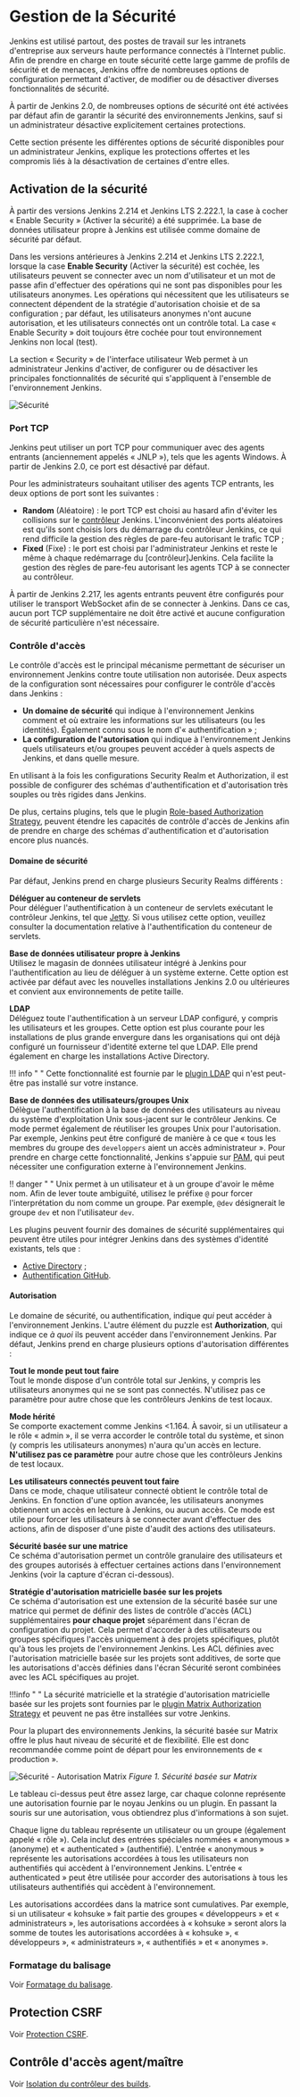 # Gestion de la Sécurité

<div class="couleur-introduction">
Jenkins est utilisé partout, des postes de travail sur les intranets d'entreprise aux serveurs haute performance connectés à l'Internet public. Afin de prendre en charge en toute sécurité cette large gamme de profils de sécurité et de menaces, Jenkins offre de nombreuses options de configuration permettant d'activer, de modifier ou de désactiver diverses fonctionnalités de sécurité.
</div>

À partir de Jenkins 2.0, de nombreuses options de sécurité ont été activées par défaut afin de garantir la sécurité des environnements Jenkins, sauf si un administrateur désactive explicitement certaines protections.

Cette section présente les différentes options de sécurité disponibles pour un administrateur Jenkins, explique les protections offertes et les compromis liés à la désactivation de certaines d'entre elles.

## Activation de la sécurité


À partir des versions Jenkins 2.214 et Jenkins LTS 2.222.1, la case à cocher « Enable Security » (Activer la sécurité) a été supprimée. La base de données utilisateur propre à Jenkins est utilisée comme domaine de sécurité par défaut.

Dans les versions antérieures à Jenkins 2.214 et Jenkins LTS 2.222.1, lorsque la case **Enable Security** (Activer la sécurité) est cochée, les utilisateurs peuvent se connecter avec un nom d'utilisateur et un mot de passe afin d'effectuer des opérations qui ne sont pas disponibles pour les utilisateurs anonymes. Les opérations qui nécessitent que les utilisateurs se connectent dépendent de la stratégie d'autorisation choisie et de sa configuration ; par défaut, les utilisateurs anonymes n'ont aucune autorisation, et les utilisateurs connectés ont un contrôle total. La case « Enable Security » doit toujours être cochée pour tout environnement Jenkins non local (test).

La section « Security » de l'interface utilisateur Web permet à un administrateur Jenkins d'activer, de configurer ou de désactiver les principales fonctionnalités de sécurité qui s'appliquent à l'ensemble de l'environnement Jenkins.

![Sécurité](https://www.jenkins.io/doc/book/resources/security/configure-global-security.png)

### Port TCP

Jenkins peut utiliser un port TCP pour communiquer avec des agents entrants (anciennement appelés « JNLP »), tels que les agents Windows. À partir de Jenkins 2.0, ce port est désactivé par défaut.

Pour les administrateurs souhaitant utiliser des agents TCP entrants, les deux options de port sont les suivantes :

* **Random** (Aléatoire) : le port TCP est choisi au hasard afin d'éviter les collisions sur le [contrôleur](./glossaire.md#controleur) Jenkins. L'inconvénient des ports aléatoires est qu'ils sont choisis lors du démarrage du contrôleur Jenkins, ce qui rend difficile la gestion des règles de pare-feu autorisant le trafic TCP ;
* **Fixed** (Fixe) : le port est choisi par l'administrateur Jenkins et reste le même à chaque redémarrage du [contrôleur]Jenkins. Cela facilite la gestion des règles de pare-feu autorisant les agents TCP à se connecter au contrôleur.

À partir de Jenkins 2.217, les agents entrants peuvent être configurés pour utiliser le transport WebSocket afin de se connecter à Jenkins. Dans ce cas, aucun port TCP supplémentaire ne doit être activé et aucune configuration de sécurité particulière n'est nécessaire.

### Contrôle d'accès

Le contrôle d'accès est le principal mécanisme permettant de sécuriser un environnement Jenkins contre toute utilisation non autorisée. Deux aspects de la configuration sont nécessaires pour configurer le contrôle d'accès dans Jenkins :

* **Un domaine de sécurité** qui indique à l'environnement Jenkins comment et où extraire les informations sur les utilisateurs (ou les identités). Également connu sous le nom d'« authentification » ;
* **La configuration de l'autorisation** qui indique à l'environnement Jenkins quels utilisateurs et/ou groupes peuvent accéder à quels aspects de Jenkins, et dans quelle mesure.

En utilisant à la fois les configurations Security Realm et Authorization, il est possible de configurer des schémas d'authentification et d'autorisation très souples ou très rigides dans Jenkins.

De plus, certains plugins, tels que le plugin [Role-based Authorization Strategy](https://plugins.jenkins.io/role-strategy), peuvent étendre les capacités de contrôle d'accès de Jenkins afin de prendre en charge des schémas d'authentification et d'autorisation encore plus nuancés.

#### Domaine de sécurité

Par défaut, Jenkins prend en charge plusieurs Security Realms différents :

**Déléguer au conteneur de servlets**<br>
Pour déléguer l'authentification à un conteneur de servlets exécutant le contrôleur Jenkins, tel que [Jetty](https://www.eclipse.org/jetty/). Si vous utilisez cette option, veuillez consulter la documentation relative à l'authentification du conteneur de servlets.

**Base de données utilisateur propre à Jenkins**<br>
Utilisez le magasin de données utilisateur intégré à Jenkins pour l'authentification au lieu de déléguer à un système externe. Cette option est activée par défaut avec les nouvelles installations Jenkins 2.0 ou ultérieures et convient aux environnements de petite taille.

**LDAP**<br>
Déléguez toute l'authentification à un serveur LDAP configuré, y compris les utilisateurs et les groupes. Cette option est plus courante pour les installations de plus grande envergure dans les organisations qui ont déjà configuré un fournisseur d'identité externe tel que LDAP. Elle prend également en charge les installations Active Directory.

!!! info " "
    Cette fonctionnalité est fournie par le [plugin LDAP](https://plugins.jenkins.io/ldap) qui n'est peut-être pas installé sur votre instance.

**Base de données des utilisateurs/groupes Unix**<br>
Délègue l'authentification à la base de données des utilisateurs au niveau du système d'exploitation Unix sous-jacent sur le contrôleur Jenkins. Ce mode permet également de réutiliser les groupes Unix pour l'autorisation. Par exemple, Jenkins peut être configuré de manière à ce que « tous les membres du groupe des `developpers` aient un accès administrateur ». Pour prendre en charge cette fonctionnalité, Jenkins s'appuie sur [PAM](https://en.wikipedia.org/wiki/Pluggable_Authentication_Modules), qui peut nécessiter une configuration externe à l'environnement Jenkins.

!! danger " "
    Unix permet à un utilisateur et à un groupe d'avoir le même nom. Afin de lever toute ambiguïté, utilisez le préfixe `@` pour forcer l'interprétation du nom comme un groupe. Par exemple, `@dev` désignerait le groupe `dev` et non l'utilisateur `dev`.

Les plugins peuvent fournir des domaines de sécurité supplémentaires qui peuvent être utiles pour intégrer Jenkins dans des systèmes d'identité existants, tels que :

* [Active Directory](https://plugins.jenkins.io/active-directory) ;
* [Authentification GitHub](https://plugins.jenkins.io/github-oauth).

#### Autorisation

Le domaine de sécurité, ou authentification, indique _qui_ peut accéder à l'environnement Jenkins. L'autre élément du puzzle est **Authorization**, qui indique ce _à quoi_ ils peuvent accéder dans l'environnement Jenkins. Par défaut, Jenkins prend en charge plusieurs options d'autorisation différentes :

**Tout le monde peut tout faire**<br>
Tout le monde dispose d'un contrôle total sur Jenkins, y compris les utilisateurs anonymes qui ne se sont pas connectés. N'utilisez pas ce paramètre pour autre chose que les contrôleurs Jenkins de test locaux.

**Mode hérité**<br>
Se comporte exactement comme Jenkins <1.164. À savoir, si un utilisateur a le rôle « admin », il se verra accorder le contrôle total du système, et sinon (y compris les utilisateurs anonymes) n'aura qu'un accès en lecture. **N'utilisez pas ce paramètre** pour autre chose que les contrôleurs Jenkins de test locaux.

**Les utilisateurs connectés peuvent tout faire**<br>
Dans ce mode, chaque utilisateur connecté obtient le contrôle total de Jenkins. En fonction d'une option avancée, les utilisateurs anonymes obtiennent un accès en lecture à Jenkins, ou aucun accès. Ce mode est utile pour forcer les utilisateurs à se connecter avant d'effectuer des actions, afin de disposer d'une piste d'audit des actions des utilisateurs.

**Sécurité basée sur une matrice**<br>
Ce schéma d'autorisation permet un contrôle granulaire des utilisateurs et des groupes autorisés à effectuer certaines actions dans l'environnement Jenkins (voir la capture d'écran ci-dessous).

**Stratégie d'autorisation matricielle basée sur les projets**<br>
Ce schéma d'autorisation est une extension de la sécurité basée sur une matrice qui permet de définir des listes de contrôle d'accès (ACL) supplémentaires **pour chaque projet** séparément dans l'écran de configuration du projet. Cela permet d'accorder à des utilisateurs ou groupes spécifiques l'accès uniquement à des projets spécifiques, plutôt qu'à tous les projets de l'environnement Jenkins. Les ACL définies avec l'autorisation matricielle basée sur les projets sont additives, de sorte que les autorisations d'accès définies dans l'écran Sécurité seront combinées avec les ACL spécifiques au projet.

!!!info " "
    La sécurité matricielle et la stratégie d'autorisation matricielle basée sur les projets sont fournies par le [plugin Matrix Authorization Strategy](https://plugins.jenkins.io/matrix-auth) et peuvent ne pas être installées sur votre Jenkins.

Pour la plupart des environnements Jenkins, la sécurité basée sur Matrix offre le plus haut niveau de sécurité et de flexibilité. Elle est donc recommandée comme point de départ pour les environnements de « production ».

![Sécurité - Autorisation Matrix](https://www.jenkins.io/doc/book/resources/security/configure-global-security-matrix-authorization.png)
_Figure 1. Sécurité basée sur Matrix_

Le tableau ci-dessus peut être assez large, car chaque colonne représente une autorisation fournie par le noyau Jenkins ou un plugin. En passant la souris sur une autorisation, vous obtiendrez plus d'informations à son sujet.

Chaque ligne du tableau représente un utilisateur ou un groupe (également appelé « rôle »). Cela inclut des entrées spéciales nommées « anonymous » (anonyme) et « authenticated » (authentifié). L'entrée « anonymous » représente les autorisations accordées à tous les utilisateurs non authentifiés qui accèdent à l'environnement Jenkins. L'entrée « authenticated » peut être utilisée pour accorder des autorisations à tous les utilisateurs authentifiés qui accèdent à l'environnement.

Les autorisations accordées dans la matrice sont cumulatives. Par exemple, si un utilisateur « kohsuke » fait partie des groupes « développeurs » et « administrateurs », les autorisations accordées à « kohsuke » seront alors la somme de toutes les autorisations accordées à « kohsuke », « développeurs », « administrateurs », « authentifiés » et « anonymes ».

### Formatage du balisage

Voir [Formatage du balisage](./securite-formatage-des-balises.md).

## Protection CSRF

Voir [Protection CSRF](./securite-protection-csrf.md).

## Contrôle d'accès agent/maître

Voir [Isolation du contrôleur des builds](./securite-isolation-du-controleur.md).

